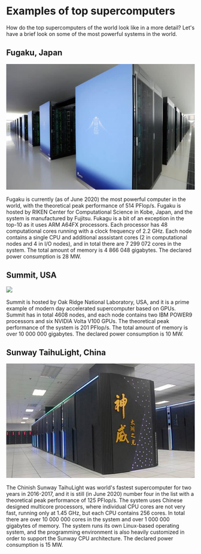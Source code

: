 # Examples of top supercomputers

How do the top supercomputers of the world look like in a more detail? Let's
have a brief look on some of the most powerful systems in the world.

## Fugaku, Japan

 ![](images/fugaku.jpeg)

Fugaku is currently (as of June 2020) the most powerful computer in the world,
with the theoretical peak performance of 514 PFlop/s. Fugaku is hosted by
RIKEN Center for Computational Science in Kobe, Japan, and the system is
manufactured by Fujitsu. Fukagu is a bit of an exception in the top-10 as it
uses ARM A64FX processors. Each processor has 48 computational cores running
with a clock frequency of 2.2 GHz. Each node contains a single CPU and
additional asssistant cores (2 in computational nodes and 4 in I/O nodes), and
in total there are 7 299 072 cores in the system. The total amount of memory
is 4 866 048 gigabytes. The declared power consumption is 28 MW.

## Summit, USA

![](images/summit.jpg)

Summit is hosted by Oak Ridge National Laboratory, USA, and it is a prime
example of modern day accelerated supercomputer based on GPUs. Summit has in total 4608
nodes, and each node contains two IBM POWER9 processors and six NVIDIA Volta
V100 GPUs. The theoretical peak performance of the system is 201 PFlop/s. The
total amount of memory is over 10 000 000 gigabytes. The declared power consumption is 10 MW.

## Sunway TaihuLight, China

![](images/sunway.jpg)

The Chinish Sunway TaihuLight was world's fastest supercomputer for two years in
2016-2017, and it is still (in June 2020) number four in the list with a
theoretical peak performance of 125 PFlop/s. The system uses Chinese designed
multicore processors, where individual CPU cores are not very fast, running
only at 1.45 GHz, but each CPU contains 256 cores. In total there are over 10
000 000 cores in the system and over 1 000 000 gigabytes of memory. The system
runs its own Linux-based operating system, and the programming environment is
also heavily customized in order to support the Sunway CPU architecture. 
The declared power consumption is 15 MW.
